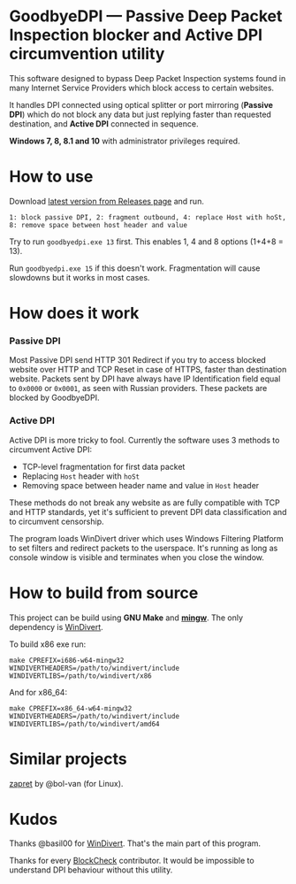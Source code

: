 GoodbyeDPI — Passive Deep Packet Inspection blocker and Active DPI circumvention utility
=========================

This software designed to bypass Deep Packet Inspection systems found in many Internet Service Providers which block access to certain websites.

It handles DPI connected using optical splitter or port mirroring (**Passive DPI**) which do not block any data but just replying faster than requested destination, and **Active DPI** connected in sequence.

**Windows 7, 8, 8.1 and 10** with administrator privileges required.

# How to use

Download [latest version from Releases page](https://github.com/ValdikSS/GoodbyeDPI/releases) and run.

```
1: block passive DPI, 2: fragment outbound, 4: replace Host with hoSt, 8: remove space between host header and value
```

Try to run `goodbyedpi.exe 13` first. This enables 1, 4 and 8 options (1+4+8 = 13).

Run `goodbyedpi.exe 15` if this doesn't work. Fragmentation will cause slowdowns but it works in most cases.

# How does it work

### Passive DPI

Most Passive DPI send HTTP 301 Redirect if you try to access blocked website over HTTP and TCP Reset in case of HTTPS, faster than destination website. Packets sent by DPI have always have IP Identification field equal to `0x0000` or `0x0001`, as seen with Russian providers. These packets are blocked by GoodbyeDPI.

### Active DPI

Active DPI is more tricky to fool. Currently the software uses 3 methods to circumvent Active DPI:

* TCP-level fragmentation for first data packet
* Replacing `Host` header with `hoSt`
* Removing space between header name and value in `Host` header

These methods do not break any website as are fully compatible with TCP and HTTP standards, yet it's sufficient to prevent DPI data classification and to circumvent censorship.

The program loads WinDivert driver which uses Windows Filtering Platform to set filters and redirect packets to the userspace. It's running as long as console window is visible and terminates when you close the window.

# How to build from source

This project can be build using **GNU Make** and [**mingw**](https://mingw-w64.org). The only dependency is [WinDivert](https://github.com/basil00/Divert).

To build x86 exe run:

`make CPREFIX=i686-w64-mingw32 WINDIVERTHEADERS=/path/to/windivert/include WINDIVERTLIBS=/path/to/windivert/x86`

And for x86_64:

`make CPREFIX=x86_64-w64-mingw32 WINDIVERTHEADERS=/path/to/windivert/include WINDIVERTLIBS=/path/to/windivert/amd64`

# Similar projects

[zapret](https://github.com/bol-van/zapret) by @bol-van (for Linux).

# Kudos

Thanks @basil00 for [WinDivert](https://github.com/basil00/Divert). That's the main part of this program.

Thanks for every [BlockCheck](https://github.com/ValdikSS/blockcheck) contributor. It would be impossible to understand DPI behaviour without this utility.
